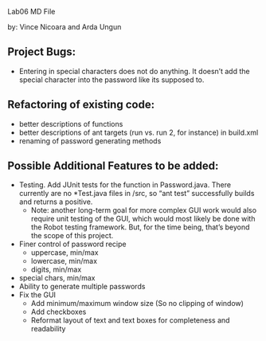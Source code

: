 Lab06 MD File

by: Vince Nicoara and Arda Ungun

## Project Bugs:
* Entering in special characters does not do anything. It doesn’t add the special character into the password like its supposed to.

## Refactoring of existing code:
* better descriptions of functions
* better descriptions of ant targets (run vs. run 2, for instance) in build.xml
* renaming of password generating methods

## Possible Additional Features to be added:
* Testing. Add JUnit tests for the function in Password.java. There currently are no *Test.java files in /src, so “ant test” successfully builds and returns a positive. 
	* Note: another long-term goal for more complex GUI work would also require unit testing of the GUI, which would most likely be done with the Robot testing framework. But, for the time being, that’s beyond the scope of this project.
* Finer control of password recipe
	* uppercase, min/max
	* lowercase, min/max
	* digits, min/max
* special chars, min/max
* Ability to generate multiple passwords
* Fix the GUI
	* Add minimum/maximum window size (So no clipping of window)
	* Add checkboxes 
	* Reformat layout of text and text boxes for completeness and readability

